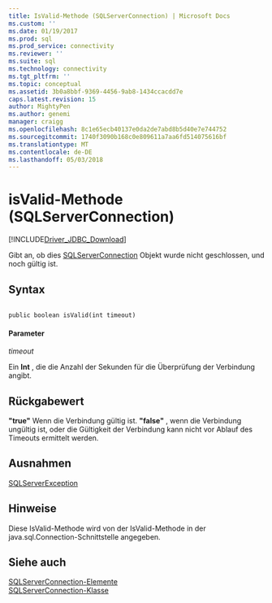 ```yaml
---
title: IsValid-Methode (SQLServerConnection) | Microsoft Docs
ms.custom: ''
ms.date: 01/19/2017
ms.prod: sql
ms.prod_service: connectivity
ms.reviewer: ''
ms.suite: sql
ms.technology: connectivity
ms.tgt_pltfrm: ''
ms.topic: conceptual
ms.assetid: 3b0a8bbf-9369-4456-9ab8-1434ccacdd7e
caps.latest.revision: 15
author: MightyPen
ms.author: genemi
manager: craigg
ms.openlocfilehash: 8c1e65ecb40137e0da2de7abd8b5d40e7e744752
ms.sourcegitcommit: 1740f3090b168c0e809611a7aa6fd514075616bf
ms.translationtype: MT
ms.contentlocale: de-DE
ms.lasthandoff: 05/03/2018
---
```

# <a name="isvalid-method-sqlserverconnection"></a>isValid-Methode (SQLServerConnection)
[!INCLUDE[Driver_JDBC_Download](../../../includes/driver_jdbc_download.md)]

  Gibt an, ob dies [SQLServerConnection](../../../connect/jdbc/reference/sqlserverconnection-class.md) Objekt wurde nicht geschlossen, und noch gültig ist.  
  
## <a name="syntax"></a>Syntax  
  
```  
  
public boolean isValid(int timeout)  
```  
  
#### <a name="parameters"></a>Parameter  
 *timeout*  
  
 Ein **Int** , die die Anzahl der Sekunden für die Überprüfung der Verbindung angibt.  
  
## <a name="return-value"></a>Rückgabewert  
 **"true"** Wenn die Verbindung gültig ist. **"false"** , wenn die Verbindung ungültig ist, oder die Gültigkeit der Verbindung kann nicht vor Ablauf des Timeouts ermittelt werden.  
  
## <a name="exceptions"></a>Ausnahmen  
 [SQLServerException](../../../connect/jdbc/reference/sqlserverexception-class.md)  
  
## <a name="remarks"></a>Hinweise  
 Diese IsValid-Methode wird von der IsValid-Methode in der java.sql.Connection-Schnittstelle angegeben.  
  
## <a name="see-also"></a>Siehe auch  
 [SQLServerConnection-Elemente](../../../connect/jdbc/reference/sqlserverconnection-members.md)   
 [SQLServerConnection-Klasse](../../../connect/jdbc/reference/sqlserverconnection-class.md)  
  
  
